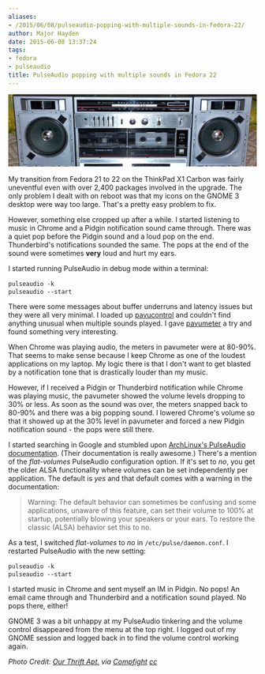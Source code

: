 ```yaml
---
aliases:
- /2015/06/08/pulseaudio-popping-with-multiple-sounds-in-fedora-22/
author: Major Hayden
date: 2015-06-08 13:37:24
tags:
- fedora
- pulseaudio
title: PulseAudio popping with multiple sounds in Fedora 22
---
```


![1]

My transition from Fedora 21 to 22 on the ThinkPad X1 Carbon was fairly uneventful even with over 2,400 packages involved in the upgrade. The only problem I dealt with on reboot was that my icons on the GNOME 3 desktop were way too large. That's a pretty easy problem to fix.

However, something else cropped up after a while. I started listening to music in Chrome and a Pidgin notification sound came through. There was a quiet pop before the Pidgin sound and a loud pop on the end. Thunderbird's notifications sounded the same. The pops at the end of the sound were sometimes **very** loud and hurt my ears.

I started running PulseAudio in debug mode within a terminal:

```
pulseaudio -k
pulseaudio --start
```


There were some messages about buffer underruns and latency issues but they were all very minimal. I loaded up [pavucontrol][2] and couldn't find anything unusual when multiple sounds played. I gave [pavumeter][3] a try and found something very interesting.

When Chrome was playing audio, the meters in pavumeter were at 80-90%. That seems to make sense because I keep Chrome as one of the loudest applications on my laptop. My logic there is that I don't want to get blasted by a notification tone that is drastically louder than my music.

However, if I received a Pidgin or Thunderbird notification while Chrome was playing music, the pavumeter showed the volume levels dropping to 30% or less. As soon as the sound was over, the meters snapped back to 80-90% and there was a big popping sound. I lowered Chrome's volume so that it showed up at the 30% level in pavumeter and forced a new Pidgin notification sound - the pops were still there.

I started searching in Google and stumbled upon [ArchLinux's PulseAudio documentation][4]. (Their documentation is really awesome.) There's a mention of the _flat-volumes_ PulseAudio configuration option. If it's set to _no_, you get the older ALSA functionality where volumes can be set independently per application. The default is _yes_ and that default comes with a warning in the documentation:

> Warning: The default behavior can sometimes be confusing and some applications, unaware of this feature, can set their volume to 100% at startup, potentially blowing your speakers or your ears. To restore the classic (ALSA) behavior set this to no.

As a test, I switched _flat-volumes_ to _no_ in `/etc/pulse/daemon.conf`. I restarted PulseAudio with the new setting:

```
pulseaudio -k
pulseaudio --start
```


I started music in Chrome and sent myself an IM in Pidgin. No pops! An email came through and Thunderbird and a notification sound played. No pops there, either!

GNOME 3 was a bit unhappy at my PulseAudio tinkering and the volume control disappeared from the menu at the top right. I logged out of my GNOME session and logged back in to find the volume control working again.

_Photo Credit: [Our Thrift Apt.][5] via [Compfight][6] [cc][7]_

 [1]: /wp-content/uploads/2015/06/8346700794_a9c0475bd8_b-e1433770480154.jpg
 [2]: http://freedesktop.org/software/pulseaudio/pavucontrol/
 [3]: http://0pointer.de/lennart/projects/pavumeter/
 [4]: https://wiki.archlinux.org/index.php/PulseAudio#Configuration_files
 [5]: https://www.flickr.com/photos/75638411@N05/8346700794/
 [6]: http://compfight.com
 [7]: https://www.flickr.com/help/general/#147